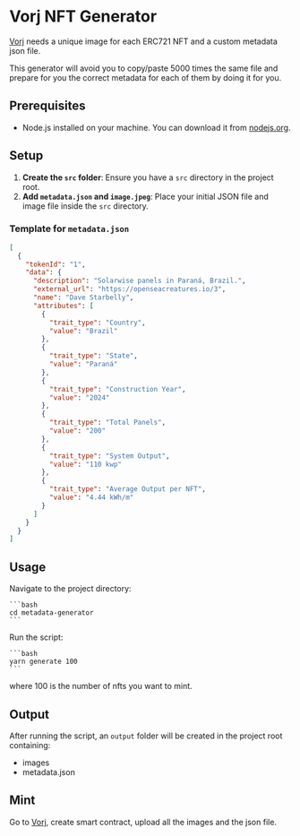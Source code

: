 # Vorj NFT Generator

[Vorj](https://vorj.app/dashboard) needs a unique image for each ERC721 NFT and a custom metadata json file. 

This generator will avoid you to copy/paste 5000 times the same file and prepare for you the correct metadata for each of them by doing it for you.

## Prerequisites

- Node.js installed on your machine. You can download it from [nodejs.org](https://nodejs.org/).

## Setup

1. **Create the `src` folder**: Ensure you have a `src` directory in the project root.
2. **Add `metadata.json` and `image.jpeg`**: Place your initial JSON file and image file inside the `src` directory.

### Template for `metadata.json`

```json
[
  {
    "tokenId": "1",
    "data": {
      "description": "Solarwise panels in Paraná, Brazil.",
      "external_url": "https://openseacreatures.io/3",
      "name": "Dave Starbelly",
      "attributes": [
        {
          "trait_type": "Country",
          "value": "Brazil"
        },
        {
          "trait_type": "State",
          "value": "Paraná"
        },
        {
          "trait_type": "Construction Year",
          "value": "2024"
        },
        {
          "trait_type": "Total Panels",
          "value": "200"
        },
        {
          "trait_type": "System Output",
          "value": "110 kwp"
        },
        {
          "trait_type": "Average Output per NFT",
          "value": "4.44 kWh/m"
        }
      ]
    }
  }
]
```

## Usage

Navigate to the project directory:

    ```bash
    cd metadata-generator
    ```

Run the script:

    ```bash
    yarn generate 100
    ```
where 100 is the number of nfts you want to mint.

## Output

After running the script, an `output` folder will be created in the project root containing:

- images
- metadata.json

## Mint

Go to [Vorj](https://vorj.app/dashboard), create smart contract, upload all the images and the json file.




